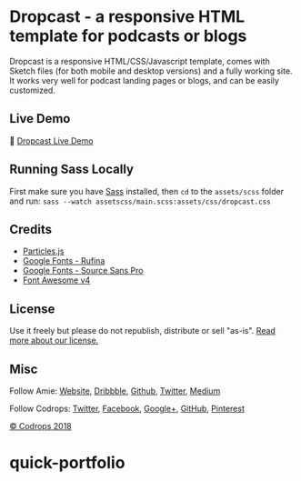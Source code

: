 # Dropcast - a responsive HTML template for podcasts or blogs

Dropcast is a responsive HTML/CSS/Javascript template, comes with Sketch files (for both mobile and desktop versions) and a fully working site. It works very well for podcast landing pages or blogs, and can be easily customized.

## Live Demo
🥁 [Dropcast Live Demo](https://tympanus.net/Freebies/dropcast/)

## Running Sass Locally
First make sure you have [Sass](https://sass-lang.com/) installed, then `cd` to the `assets/scss` folder and run:
`sass --watch assetscss/main.scss:assets/css/dropcast.css`

## Credits
*   [Particles.js](https://github.com/VincentGarreau/particles.js/)
*   [Google Fonts - Rufina](https://fonts.google.com/specimen/Rufina)
*   [Google Fonts - Source Sans Pro](https://fonts.google.com/specimen/Source+Sans+Pro)
*   [Font Awesome v4](http://fontawesome.io/)

## License
Use it freely but please do not republish, distribute or sell "as-is". [Read more about our license.](http://tympanus.net/codrops/licensing/)

## Misc

Follow Amie: [Website](https://www.amie-chen.com/), [Dribbble](http://www.dribbble.com/amiechen01), [Github](https://github.com/amiechen), [Twitter](https://twitter.com/hyper_yolo), [Medium](https://medium.com/@hyperyolo)

Follow Codrops: [Twitter](http://www.twitter.com/codrops), [Facebook](http://www.facebook.com/pages/Codrops/159107397912), [Google+](https://plus.google.com/101095823814290637419), [GitHub](https://github.com/codrops), [Pinterest](http://www.pinterest.com/codrops/)

[© Codrops 2018](http://www.codrops.com)
# quick-portfolio
